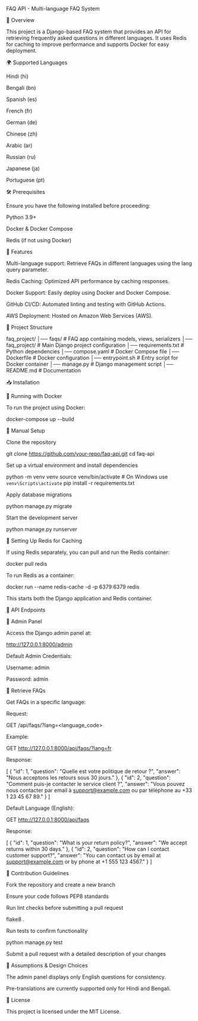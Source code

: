 FAQ API - Multi-language FAQ System

📌 Overview

This project is a Django-based FAQ system that provides an API for retrieving frequently asked questions in different languages. It uses Redis for caching to improve performance and supports Docker for easy deployment.

🌍 Supported Languages

Hindi (hi)

Bengali (bn)

Spanish (es)

French (fr)

German (de)

Chinese (zh)

Arabic (ar)

Russian (ru)

Japanese (ja)

Portuguese (pt)

🛠 Prerequisites

Ensure you have the following installed before proceeding:

Python 3.9+

Docker & Docker Compose

Redis (if not using Docker)

🚀 Features

Multi-language support: Retrieve FAQs in different languages using the lang query parameter.

Redis Caching: Optimized API performance by caching responses.

Docker Support: Easily deploy using Docker and Docker Compose.

GitHub CI/CD: Automated linting and testing with GitHub Actions.

AWS Deployment: Hosted on Amazon Web Services (AWS).

📂 Project Structure

faq_project/
│── faqs/                 # FAQ app containing models, views, serializers
│── faq_project/          # Main Django project configuration
│── requirements.txt      # Python dependencies
│── compose.yaml          # Docker Compose file
│── Dockerfile            # Docker configuration
│── entrypoint.sh         # Entry script for Docker container
│── manage.py             # Django management script
│── README.md             # Documentation

📥 Installation

🔹 Running with Docker

To run the project using Docker:

docker-compose up --build

🔹 Manual Setup

Clone the repository

git clone https://github.com/your-repo/faq-api.git
cd faq-api

Set up a virtual environment and install dependencies

python -m venv venv
source venv/bin/activate  # On Windows use `venv\Scripts\activate`
pip install -r requirements.txt

Apply database migrations

python manage.py migrate

Start the development server

python manage.py runserver

🏃 Setting Up Redis for Caching

If using Redis separately, you can pull and run the Redis container:

docker pull redis

To run Redis as a container:

docker run --name redis-cache -d -p 6379:6379 redis

This starts both the Django application and Redis container.

📡 API Endpoints

🔹 Admin Panel

Access the Django admin panel at:

http://127.0.0.1:8000/admin

Default Admin Credentials:

Username: admin

Password: admin

🔹 Retrieve FAQs

Get FAQs in a specific language:

Request:

GET /api/faqs/?lang=<language_code>

Example:

GET http://127.0.0.1:8000/api/faqs/?lang=fr

Response:

[
    {
        "id": 1,
        "question": "Quelle est votre politique de retour ?",
        "answer": "Nous acceptons les retours sous 30 jours."
    },
    {
        "id": 2,
        "question": "Comment puis-je contacter le service client ?",
        "answer": "Vous pouvez nous contacter par email à support@example.com ou par téléphone au +33 1 23 45 67 89."
    }
]

Default Language (English):

GET http://127.0.0.1:8000/api/faqs

Response:

[
    {
        "id": 1,
        "question": "What is your return policy?",
        "answer": "We accept returns within 30 days."
    },
    {
        "id": 2,
        "question": "How can I contact customer support?",
        "answer": "You can contact us by email at support@example.com or by phone at +1 555 123 4567."
    }
]

🤝 Contribution Guidelines

Fork the repository and create a new branch

Ensure your code follows PEP8 standards

Run lint checks before submitting a pull request

flake8 .

Run tests to confirm functionality

python manage.py test

Submit a pull request with a detailed description of your changes

📌 Assumptions & Design Choices

The admin panel displays only English questions for consistency.

Pre-translations are currently supported only for Hindi and Bengali.

📜 License

This project is licensed under the MIT License.
